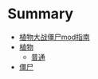 # Summary

* [植物大战僵尸mod指南](README.md)
* [植物](Plants.md)
  * [普通](common_plants.md)
* [僵尸](zombies.md)

